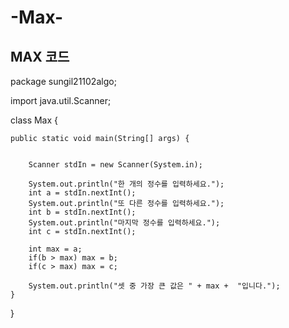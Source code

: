 # -Max-

## MAX 코드
package sungil21102algo;

import java.util.Scanner;

class Max {

	public static void main(String[] args) {
		
		
		Scanner stdIn = new Scanner(System.in);
		
		System.out.println("한 개의 정수를 입력하세요.");
		int a = stdIn.nextInt();
		System.out.println("또 다른 정수를 입력하세요.");
		int b = stdIn.nextInt();
		System.out.println("마지막 정수를 입력하세요.");
		int c = stdIn.nextInt();
		
		int max = a;
		if(b > max) max = b;
		if(c > max) max = c;
		
		System.out.println("셋 중 가장 큰 값은 " + max +  "입니다.");
	}
}
